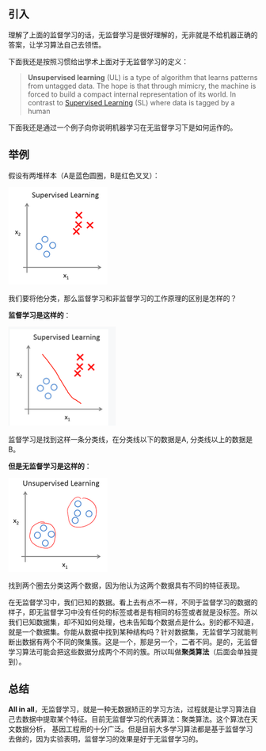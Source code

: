 ## 引入

理解了上面的监督学习的话，无监督学习是很好理解的，无非就是不给机器正确的答案，让学习算法自己去领悟。

下面我还是按照习惯给出学术上面对于无监督学习的定义：

> **Unsupervised learning** (UL) is a type of algorithm that learns patterns from untagged data. The hope is that through mimicry, the machine is forced to build a compact internal representation of its world. In contrast to [Supervised Learning](https://en.wikipedia.org/wiki/Supervised_learning) (SL) where data is tagged by a human

下面我还是通过一个例子向你说明机器学习在无监督学习下是如何运作的。

## 举例

假设有两堆样本（A是蓝色圆圈，B是红色叉叉）：

<img src="..\..\..\_static\images\0c93b5efd5fd5601ed475d2c8a0e6dcd.png" alt="20210205201229" style="zoom:100%;" />

我们要将他分类，那么监督学习和非监督学习的工作原理的区别是怎样的？

**监督学习是这样的**：

<img src="..\..\..\_static\images\20210205201229.png" alt="20210205201229" style="zoom:50%;" />

监督学习是找到这样一条分类线，在分类线以下的数据是A, 分类线以上的数据是B。

**但是无监督学习是这样的**：

<img src="..\..\..\_static\images\94f0b1d26de3923fc4ae934ec05c66ab.png" alt="20210205201229" style="zoom:100%;" />

找到两个圈去分类这两个数据，因为他认为这两个数据具有不同的特征表现。

在无监督学习中，我们已知的数据。看上去有点不一样，不同于监督学习的数据的样子，即无监督学习中没有任何的标签或者是有相同的标签或者就是没标签。所以我们已知数据集，却不知如何处理，也未告知每个数据点是什么。别的都不知道，就是一个数据集。你能从数据中找到某种结构吗？针对数据集，无监督学习就能判断出数据有两个不同的聚集簇。这是一个，那是另一个，二者不同。是的，无监督学习算法可能会把这些数据分成两个不同的簇。所以叫做**聚类算法**（后面会单独提到）。

## 总结

**All in all**，无监督学习，就是一种无数据矫正的学习方法，过程就是让学习算法自己去数据中提取某个特征。目前无监督学习的代表算法：聚类算法。这个算法在天文数据分析， 基因工程用的十分广泛。但是目前大多学习算法都是基于监督学习去做的，因为实验表明，监督学习的效果是好于无监督学习的。